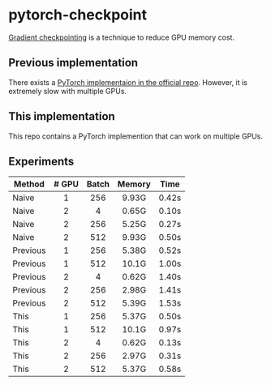 # pytorch-checkpoint
[Gradient checkpointing](https://github.com/openai/gradient-checkpointing) is a technique to reduce GPU memory cost.

## Previous implementation
There exists a [PyTorch implementaion in the official repo](https://pytorch.org/docs/master/checkpoint.html).
However, it is extremely slow with multiple GPUs.

## This implementation
This repo contains a PyTorch implemention that can work on multiple GPUs.

## Experiments

| Method | # GPU | Batch | Memory | Time  |
|--------|:----:|:-----:|:------:|:-----:|
|Naive|1|256| 9.93G   | 0.42s |
|Naive|2|4| 0.65G   | 0.10s |
|Naive|2|256| 5.25G   | 0.27s |
|Naive|2|512| 9.93G   | 0.50s |
|Previous|1|256|5.38G|0.52s|
|Previous|1|512|10.1G|1.00s|
|Previous|2|4|0.62G|1.40s|
|Previous|2|256|2.98G|1.41s|
|Previous|2|512|5.39G|1.53s|
|This|1|256|5.37G|0.50s|
|This|1|512|10.1G|0.97s|
|This|2|4|0.62G|0.13s|
|This|2|256|2.97G|0.31s|
|This|2|512|5.37G|0.58s|
